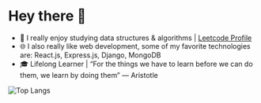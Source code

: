 # Hey there 👋
-  📖 I really enjoy studying data structures & algorithms | [Leetcode Profile](https://leetcode.com/simonesestili/)
-  🌐 I also really like web development, some of my favorite technologies are: React.js, Express.js, Django, MongoDB
-  🎓 Lifelong Learner | “For the things we have to learn before we can do them, we learn by doing them” ― Aristotle

![Top Langs](https://github-readme-stats.vercel.app/api/top-langs/?username=simonesestili&layout=compact)

